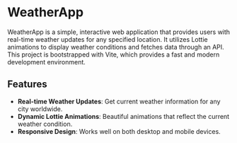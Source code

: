 # WeatherApp

WeatherApp is a simple, interactive web application that provides users with real-time weather updates for any specified location. It utilizes Lottie animations to display weather conditions and fetches data through an API. This project is bootstrapped with Vite, which provides a fast and modern development environment.

## Features

- **Real-time Weather Updates**: Get current weather information for any city worldwide.
- **Dynamic Lottie Animations**: Beautiful animations that reflect the current weather condition.
- **Responsive Design**: Works well on both desktop and mobile devices.
